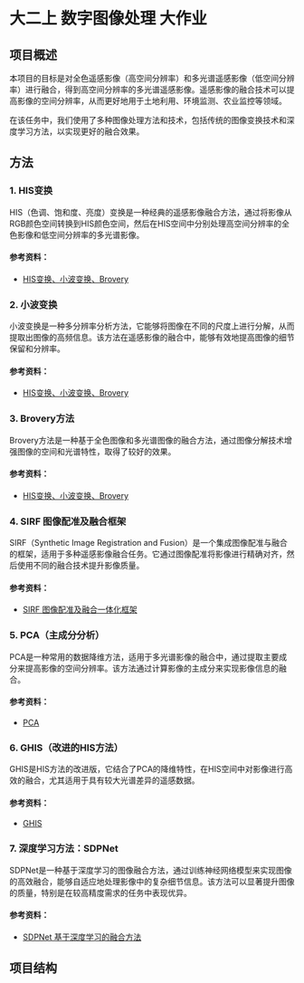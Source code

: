 # 大二上 数字图像处理 大作业

## 项目概述

本项目的目标是对全色遥感影像（高空间分辨率）和多光谱遥感影像（低空间分辨率）进行融合，得到高空间分辨率的多光谱遥感影像。遥感影像的融合技术可以提高影像的空间分辨率，从而更好地用于土地利用、环境监测、农业监控等领域。

在该任务中，我们使用了多种图像处理方法和技术，包括传统的图像变换技术和深度学习方法，以实现更好的融合效果。

## 方法

### 1. HIS变换

HIS（色调、饱和度、亮度）变换是一种经典的遥感影像融合方法，通过将影像从RGB颜色空间转换到HIS颜色空间，然后在HIS空间中分别处理高空间分辨率的全色影像和低空间分辨率的多光谱影像。

#### 参考资料：
- [HIS变换、小波变换、Brovery](https://blog.csdn.net/qq_46877697/article/details/115220321)

### 2. 小波变换

小波变换是一种多分辨率分析方法，它能够将图像在不同的尺度上进行分解，从而提取出图像的高频信息。该方法在遥感影像的融合中，能够有效地提高图像的细节保留和分辨率。

#### 参考资料：
- [HIS变换、小波变换、Brovery](https://blog.csdn.net/qq_46877697/article/details/115220321)

### 3. Brovery方法

Brovery方法是一种基于全色图像和多光谱图像的融合方法，通过图像分解技术增强图像的空间和光谱特性，取得了较好的效果。

#### 参考资料：
- [HIS变换、小波变换、Brovery](https://blog.csdn.net/qq_46877697/article/details/115220321)

### 4. SIRF 图像配准及融合框架

SIRF（Synthetic Image Registration and Fusion）是一个集成图像配准与融合的框架，适用于多种遥感影像融合任务。它通过图像配准将影像进行精确对齐，然后使用不同的融合技术提升影像质量。

#### 参考资料：
- [SIRF 图像配准及融合一体化框架](https://cchen156.github.io/SIRF.html)

### 5. PCA（主成分分析）

PCA是一种常用的数据降维方法，适用于多光谱影像的融合中，通过提取主要成分来提高影像的空间分辨率。该方法通过计算影像的主成分来实现影像信息的融合。

#### 参考资料：
- [PCA](https://blog.csdn.net/gsgs1234/article/details/123427714)

### 6. GHIS（改进的HIS方法）

GHIS是HIS方法的改进版，它结合了PCA的降维特性，在HIS空间中对影像进行高效的融合，尤其适用于具有较大光谱差异的遥感数据。

#### 参考资料：
- [GHIS](https://zhuanlan.zhihu.com/p/591118219)

### 7. 深度学习方法：SDPNet

SDPNet是一种基于深度学习的图像融合方法，通过训练神经网络模型来实现图像的高效融合，能够自适应地处理影像中的复杂细节信息。该方法可以显著提升图像的质量，特别是在较高精度需求的任务中表现优异。

#### 参考资料：
- [SDPNet 基于深度学习的融合方法](https://github.com/hanna-xu/SDPNet)

## 项目结构


